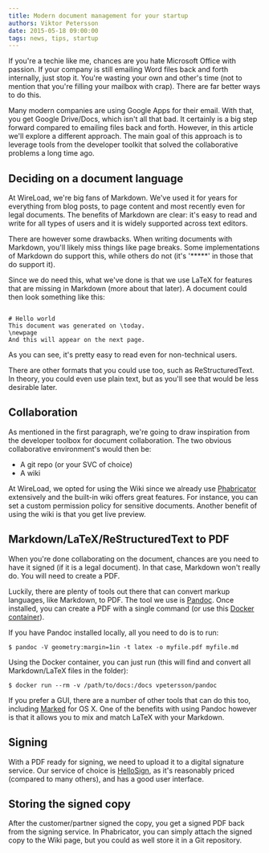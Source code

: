 ```yaml
---
title: Modern document management for your startup
authors: Viktor Petersson
date: 2015-05-18 09:00:00
tags: news, tips, startup
---
```


If you're a techie like me, chances are you hate Microsoft Office with passion. If your company is still emailing Word files back and forth internally, just stop it. You're wasting your own and other's time (not to mention that you're filling your mailbox with crap). There are far better ways to do this.

Many modern companies are using Google Apps for their email. With that, you get Google Drive/Docs, which isn't all that bad. It certainly is a big step forward compared to emailing files back and forth. However, in this article we'll explore a different approach. The main goal of this approach is to leverage tools from the developer toolkit that solved the collaborative problems a long time ago.

## Deciding on a document language

At WireLoad, we're big fans of Markdown. We've used it for years for everything from blog posts, to page content and most recently even for legal documents. The benefits of Markdown are clear: it's easy to read and write for all types of users and it is widely supported across text editors.

There are however some drawbacks. When writing documents with Markdown, you'll likely miss things like page breaks. Some implementations of Markdown do support this, while others do not (it's '*****' in those that do support it).

Since we do need this, what we've done is that we use LaTeX for features that are missing in Markdown (more about that later). A document could then look something like this:

<pre><code class="markdown">
# Hello world
This document was generated on \today.
\newpage
And this will appear on the next page.
</code></pre>

As you can see, it's pretty easy to read even for non-technical users.

There are other formats that you could use too, such as ReStructuredText. In theory, you could even use plain text, but as you'll see that would be less desirable later.

## Collaboration

As mentioned in the first paragraph, we're going to draw inspiration from the developer toolbox for document collaboration. The two obvious collaborative environment's would then be:

 * A git repo (or your SVC of choice)
 * A wiki

At WireLoad, we opted for using the Wiki since we already use [Phabricator](http://phabricator.org/) extensively and the built-in wiki offers great features. For instance, you can set a custom permission policy for sensitive documents. Another benefit of using the wiki is that you get live preview.

## Markdown/LaTeX/ReStructuredText to PDF

When you're done collaborating on the document, chances are you need to have it signed (if it is a legal document). In that case, Markdown won't really do. You will need to create a PDF.

Luckily, there are plenty of tools out there that can convert markup languages, like Markdown, to PDF. The tool we use is [Pandoc](http://pandoc.org/). Once installed, you can create a PDF with a single command (or use this [Docker container](https://github.com/vpetersson/docker-pandoc)).

If you have Pandoc installed locally, all you need to do is to run:

    $ pandoc -V geometry:margin=1in -t latex -o myfile.pdf myfile.md

Using the Docker container, you can just run (this will find and convert all Markdown/LaTeX files in the folder):

    $ docker run --rm -v /path/to/docs:/docs vpetersson/pandoc

If you prefer a GUI, there are a number of other tools that can do this too, including [Marked](http://marked2app.com/) for OS X. One of the benefits with using Pandoc however is that it allows you to mix and match LaTeX with your Markdown.

## Signing

With a PDF ready for signing, we need to upload it to a digital signature service. Our service of choice is [HelloSign](http://hellosign.com/), as it's reasonably priced (compared to many others), and has a good user interface.

## Storing the signed copy

After the customer/partner signed the copy, you get a signed PDF back from the signing service. In Phabricator, you can simply attach the signed copy to the Wiki page, but you could as well store it in a Git repository.
